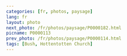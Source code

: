 ```yaml
---
categories: [fr, photos, paysage]
lang: fr
layout: photo
next_photo: /fr/photos/paysage/P0000182.html
picname: P0000113
prev_photo: /fr/photos/paysage/P0000114.html
tags: [Bush, Hottentotten Church]
---
```

